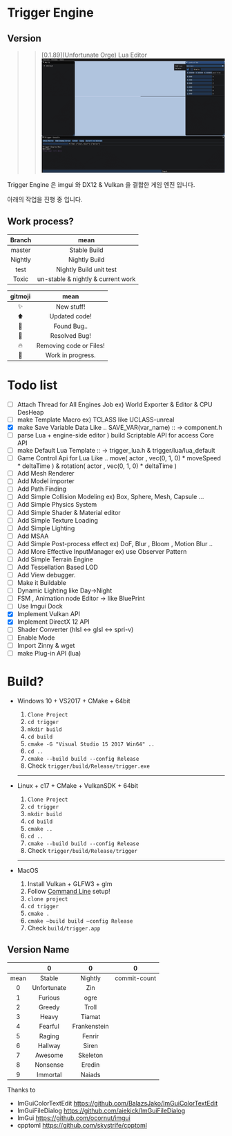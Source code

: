 # Trigger Engine 

## Version
>>[0.1.89](Unfortunate Orge) Lua Editor
>>![](https://github.com/ToxicTrigger/end-trigger/blob/Toxic/image/0.1.89.gif)

Trigger Engine 은 imgui 와 DX12 & Vulkan 을 결합한 게임 엔진 입니다.


아래의 작업을 진행 중 입니다. 

## Work process?

| Branch  |                mean                |
| :-----: | :--------------------------------: |
| master  |            Stable Build            |
| Nightly |           Nightly Build            |
|   test  |      Nightly Build unit test       |
|  Toxic  | un-stable & nightly & current work |

|    gitmoji     |          mean           |
| :------------: | :---------------------: |
|   :sparkles:   |       New stuff!        |
|   :arrow_up:   |      Updated code!      |
|     :bug:      |       Found Bug..       |
|    :wrench:    |      Resolved Bug!      |
|     :fire:     | Removing code or Files! |
| :construction: |    Work in progress.    |

# Todo list

- [ ] Attach Thread for All Engines Job ex) World Exporter & Editor & CPU DesHeap 
- [ ] make Template Macro ex) TCLASS like UCLASS-unreal
- [x] make Save Variable Data Like .. SAVE_VAR(var_name) :: -> component.h 
- [ ] parse Lua + engine-side editor ) build Scriptable API for access Core API
- [ ] make Default Lua Template :: -> trigger_lua.h & trigger/lua/lua_default
- [ ] Game Control Api for Lua Like .. move( actor , vec(0, 1, 0) * moveSpeed * deltaTime ) & rotation( actor , vec(0, 1, 0) * deltaTime )
- [ ] Add Mesh Renderer 
- [ ] Add Model importer
- [ ] Add Path Finding 
- [ ] Add Simple Collision Modeling ex) Box, Sphere, Mesh, Capsule ... 
- [ ] Add Simple Physics System
- [ ] Add Simple Shader & Material editor
- [ ] Add Simple Texture Loading 
- [ ] Add Simple Lighting 
- [ ] Add MSAA
- [ ] Add Simple Post-process effect ex) DoF, Blur , Bloom , Motion Blur .. 
- [ ] Add More Effective InputManager ex) use Observer Pattern
- [ ] Add Simple Terrain Engine 
- [ ] Add Tessellation Based LOD
- [ ] Add View debugger.
- [ ] Make it Buildable
- [ ] Dynamic Lighting like Day->Night 
- [ ] FSM , Animation  node Editor -> like BluePrint
- [ ] Use Imgui Dock
- [x] Implement Vulkan API 
- [x] Implement DirectX 12 API
- [ ] Shader Converter (hlsl <-> glsl <-> spri-v)
- [ ] Enable Mode
- [ ] Import Zinny & wget
- [ ] make Plug-in API (lua)

# Build?
- Windows 10 + VS2017 + CMake + 64bit
  1. `Clone Project`
  2. `cd trigger`
  3. `mkdir build`
  4. `cd build`
  5. `cmake -G "Visual Studio 15 2017 Win64" ..`
  6. `cd .. `
  7. `cmake --build build --config Release`
  8. Check `trigger/build/Release/trigger.exe`
  ---

- Linux + c17 + CMake + VulkanSDK + 64bit
  1. `Clone Project`
  2. `cd trigger`
  3. `mkdir build`
  4. `cd build`
  5. `cmake ..`
  6. `cd .. `
  7. `cmake --build build --config Release`
  8. Check `trigger/build/Release/trigger`

  ---

- MacOS

  1. Install Vulkan + GLFW3 + glm
  2. Follow [Command Line](https://vulkan.lunarg.com/doc/sdk/1.1.92.1/mac/getting_started.html) setup!
  3. `clone project `
  4. `cd trigger`
  5. `cmake .`
  6. `cmake —build build —config Release`
  7. Check `build/trigger.app `

## Version Name

|      |      0      |      0       |      0       |
| :--: | :---------: | :----------: | :----------: |
| mean |   Stable    |   Nightly    | commit-count |
|  0   | Unfortunate |     Zin      |              |
|  1   |   Furious   |     ogre     |              |
|  2   |   Greedy    |    Troll     |              |
|  3   |    Heavy    |    Tiamat    |              |
|  4   |   Fearful   | Frankenstein |              |
|  5   |   Raging    |    Fenrir    |              |
|  6   |   Hallway   |    Siren     |              |
|  7   |   Awesome   |   Skeleton   |              |
|  8   |  Nonsense   |    Eredin    |              |
|  9   |  Immortal   |    Naiads    |              |



Thanks to
- ImGuiColorTextEdit https://github.com/BalazsJako/ImGuiColorTextEdit
- ImGuiFileDialog  https://github.com/aiekick/ImGuiFileDialog
- ImGui https://github.com/ocornut/imgui
- cpptoml https://github.com/skystrife/cpptoml
